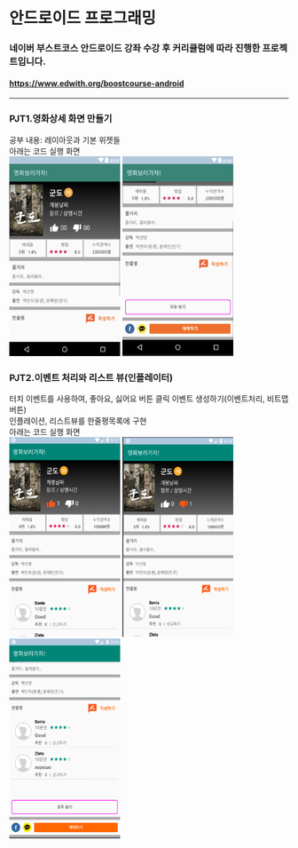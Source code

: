 # 안드로이드 프로그래밍
### 네이버 부스트코스 안드로이드 강좌 수강 후 커리큘럼에 따라 진행한 프로젝트입니다.
#### <https://www.edwith.org/boostcourse-android>

---

### PJT1.영화상세 화면 만들기
공부 내용: 레이아웃과 기본 위젯들<br>
아래는 코드 실행 화면<br>
<img src="./screenshot/p1_1.png" width="200" height="360"> <img src="./screenshot/p1_2.png" width="200" height="360">

### PJT2.이벤트 처리와 리스트 뷰(인플레이터)
터치 이벤트를 사용하여, 좋아요, 싫어요 버튼 클릭 이벤트 생성하기(이벤트처리, 비트맵 버튼)<br>
인플레이션, 리스트뷰를 한줄평목록에 구현<br>
아래는 코드 실행 화면<br>
<img src="./screenshot/p2_1.png" width="200" height="360"> <img src="./screenshot/p2_2.png" width="200" height="360"><img src="./screenshot/p2_3.png" width="200" height="360">